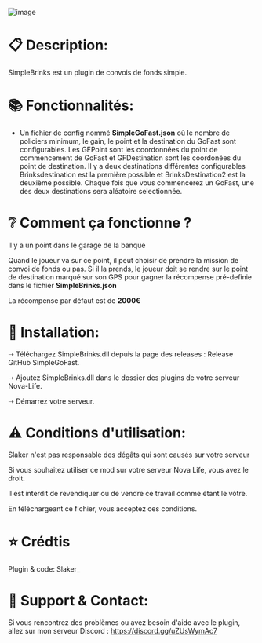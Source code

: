 ![image](https://github.com/SlakerDev/SimpleBrinks/assets/113236981/f2aeda2d-019a-4274-903c-2d58c37ca07b)



# 📋 Description:
SimpleBrinks est un plugin de convois de fonds simple.

# 📚 Fonctionnalités:

- Un fichier de config nommé **SimpleGoFast.json** où le nombre de policiers minimum, le gain, le point et la destination du GoFast sont configurables. Les GFPoint sont les coordonnées du point de commencement de GoFast et GFDestination sont les coordonées du point de destination. Il y a deux destinations différentes configurables Brinksdestination est la première possible et BrinksDestination2 est la deuxième possible. Chaque fois que vous commencerez un GoFast, une des deux destinations sera aléatoire selectionnée.


# ❔ Comment ça fonctionne ?
Il y a un point dans le garage de la banque

Quand le joueur va sur ce point, il peut choisir de prendre la mission de convoi de fonds ou pas. Si il la prends, le joueur doit se rendre sur le point de destination marqué sur son GPS pour gagner la récompense pré-definie dans le fichier **SimpleBrinks.json**

La récompense par défaut est de **2000€**

# 📁 Installation:
➝ Téléchargez SimpleBrinks.dll depuis la page des releases : Release GitHub SimpleGoFast.

➝ Ajoutez SimpleBrinks.dll dans le dossier des plugins de votre serveur Nova-Life.

➝ Démarrez votre serveur.

# ⚠ Conditions d'utilisation:
Slaker n'est pas responsable des dégâts qui sont causés sur votre serveur

Si vous souhaitez utiliser ce mod sur votre serveur Nova Life, vous avez le droit.

Il est interdit de revendiquer ou de vendre ce travail comme étant le vôtre.

En téléchargeant ce fichier, vous acceptez ces conditions.

# ⭐ Crédtis
Plugin & code: Slaker_

# 🔌 Support & Contact:
Si vous rencontrez des problèmes ou avez besoin d'aide avec le plugin, allez sur mon serveur Discord : https://discord.gg/uZUsWymAc7
